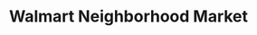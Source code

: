 ---
title: "Walmart Neighborhood Market"
url: /charlotte/walmart-neighborhood-market/
shop: supermarket
---
